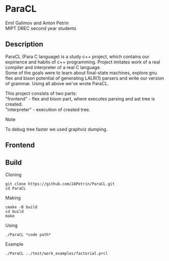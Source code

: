 # ParaCL
Emil Galimov and Anton Petrin</br>
MIPT DREC second year students

## Description
ParaCL (Para C language) is a study c++ project, which contains our expirience and habits of c++ programming. Project imitates work of a real compiler and interpreter of a real C language.</br>
Some of the goals were to learn about final-state machines, explore gnu flex and bison potential of generating LALR(1) parsers and write our version of grammar. Using all above we've wrote ParaCL.

This project consists of two parts:</br>
"frontend" - flex and bison part, where executes parsing and ast tree is created.</br>
"interpreter" - execution of created tree.

> [!NOTE]
> To debug tree faster we used graphviz dumping.

## Frontend

## Build
Cloning
```
git clone https://github.com/2APetrin/ParaCL.git
cd ParaCL
```
Making
```
cmake -B build
cd build
make
```
Using
```
./ParaCL *code path*
```
Example
```
./ParaCL ../test/work_examples/factorial.prcl
```